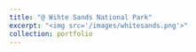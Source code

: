 ```yaml
---
title: "@ Wihte Sands National Park"
excerpt: "<img src='/images/whitesands.png'>"
collection: portfolio
---
```

